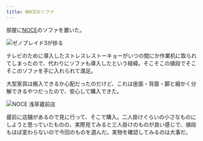 ```yaml
---
title: NOCEのソファ
---
```

部屋に[NOCE](https://www.noce.co.jp/)のソファを置いた。

![](https://lh6.googleusercontent.com/vFMFgJoHDqtsHINwEqu6Z3fvqpIixVZwNNI4zdEEj82XiQmKrsa35Jttt5wNoQ72AZZmG8oyH1HhPDNYQUPUexgCMeCRg6UwM2RGp7fTiPLISai7ZX3hLeRFfX5cKWbBfm6E42X9t1yFJZNKRUiBKo-alwwtDW1MxcAaiPRAHQaJ2BqlyBJWHz3VsltKKA "ゼノブレイド3が捗る")

テレビのために導入したストレスレストーキョーがいつの間にか作業机に取られてしまったので、代わりにソファも導入したという経緯。そこそこの値段でそこそこのソファを手に入れられて満足。

大型家具は搬入できるか心配だったのだけど、これは座面・背面・脚と細かく分解できるやつだったので、安心して購入できた。

![](https://lh6.googleusercontent.com/TxrPM09IlmrRdMMduH10G2Hz4Ug8uA1XB0od64t7vsZRasPjlp5xfufv3T_JAuyx1H9XL8-0t3JtQQPS3RclcVQzMTKiZykZjfdKmaqPCnfCsUMOwjRu3AGnDkFTTsCDB1h_HxDlXyGYQh-HefCJN_tjteiJEigB441eJcJyWMPOE-2lv07gyqpdOGTuxg "NOCE 浅草蔵前店")

蔵前に店舗があるので見に行って、そこで購入。二人掛けぐらいの小さなものにしようと思っていたものの、実際見てみると三人掛けのものが良い感じで、値段もほぼ変わらないので今回のものを選んだ。実物を確認してみるのは大事だ。
